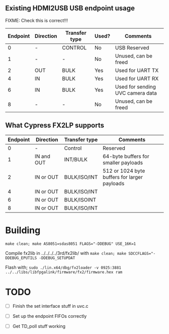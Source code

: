 
## Existing HDMI2USB USB endpoint usage

FIXME: Check this is correct!!!

| Endpoint | Direction | Transfer type | Used? | Comments                              |
| -------- | --------- | ------------- | ----- | --------------------------------------|
|     0    |     -     | CONTROL       | No    | USB Reserved                          |
|     1    |     -     | -             | No    | Unused, can be freed                  |
|     2    |    OUT    | BULK          | Yes   | Used for UART TX                      |
|     4    |    IN     | BULK          | Yes   | Used for UART RX                      |
|     6    |    IN     | BULK          | Yes   | Used for sending UVC camera data      |
|     8    |     -     | -             | No    | Unused, can be freed                  |


## What Cypress FX2LP supports

| Endpoint | Direction  | Transfer type | Comments                              |
| -------- | ---------- | ------------- | --------------------------------------|
|     0    |      -     | Control       | Reserved |
|     1    | IN and OUT | INT/BULK      | 64-byte buffers for smaller payloads |
|     2    | IN or OUT  | BULK/ISO/INT  | 512 or 1024 byte buffers for larger payloads |
|     4    | IN or OUT  | BULK/ISO/INT  |  |
|     6    | IN or OUT  | BULK/ISOINT   |  |
|     8    | IN or OUT  | BULK/ISO/INT  |  |


# Building

`make clean; make AS8051=sdas8051 FLAGS="-DDEBUG" USE_16K=1`

Compile fx2lib in ../../../../3rd/fx2lib/ with
`make clean; make SDCCFLAGS="-DDEBUG_EPUTILS -DDEBUG_SETUPDAT`

Flash with;
`sudo ./lin.x64/dbg/fx2loader -v 0925:3881 ../../libs/libfpgalink/firmware/fx2/firmware.hex ram`

# TODO

 - [ ] Finish the set interface stuff in uvc.c
 - [ ] Set up the endpoint FIFOs correctly
 - [ ] Get TD_poll stuff working

